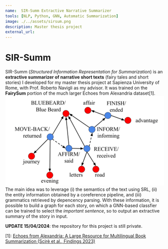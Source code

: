 ```yaml
---
name:  SIR-Summ Extractive Narrative Summarizer
tools: [NLP, Python, GNN, Automatic Summarization]
image: ./../assets/sirsum.png
description: Master thesis project
external_url: 
---
```

# SIR-Summ
SIR-Summ (*Structured Information Representation for Summarization*) is an **extractive summarizer of narrative short texts** (fairy tales and short stories) I developed for my master thesis project at Sapienza University of Rome, with Prof. Roberto Navigli as my advisor.
It was trained on the **FairySum** portion of the much larger Echoes from Alexandria dataset\[1\].
![sirsumm_graph](./../assets/sirsum.png)
The main idea was to leverage (i) the semantics of the text using SRL, (ii) the entity information obtained by a coreference pipeline, and (iii) grammatics retrieved by depencency parsing.
With these information, it is possible to build a graph for each story, on which a GNN-based classfier can be trained to select the *important sentence*, so to output an extractive summary of the story in input.

**UPDATE 15/04/2024**: the repository for this project is still private.

\[1\]: [Echoes from Alexandria: A Large Resource for Multilingual Book Summarization (Scirè et al., Findings 2023)](https://aclanthology.org/2023.findings-acl.54/)